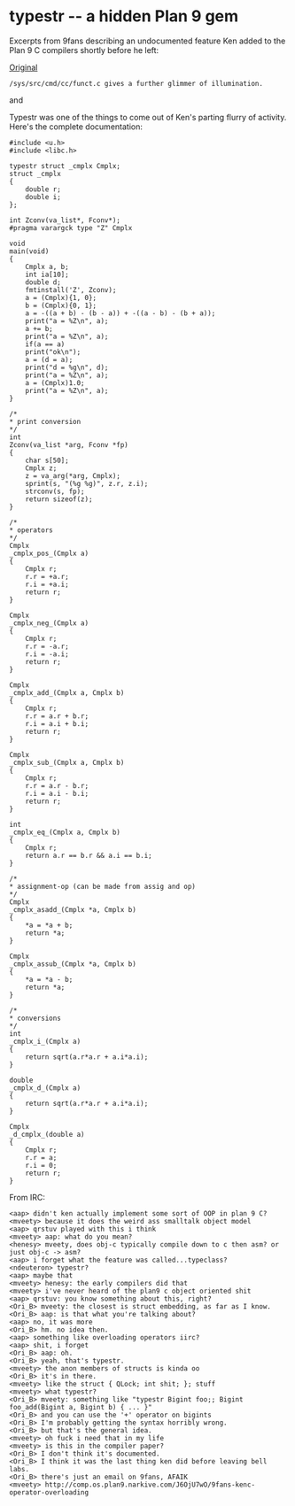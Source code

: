 # typestr -- a hidden Plan 9 gem

Excerpts from 9fans describing an undocumented feature Ken added to the Plan 9 C compilers shortly before he left:

[Original](https://groups.google.com/forum/#!msg/comp.os.plan9/uMF7A4gkJsw/kNWBQ8U93LcJ)

	/sys/src/cmd/cc/funct.c gives a further glimmer of illumination.

and

Typestr was one of the things to come out of Ken's parting
flurry of activity. Here's the complete documentation:

	#include <u.h>
	#include <libc.h>
	
	typestr struct _cmplx Cmplx;
	struct _cmplx
	{
		double r;
		double i;
	};
	
	int Zconv(va_list*, Fconv*);
	#pragma varargck type "Z" Cmplx
	
	void
	main(void)
	{
		Cmplx a, b;
		int ia[10];
		double d;
		fmtinstall('Z', Zconv);
		a = (Cmplx){1, 0};
		b = (Cmplx){0, 1};
		a = -((a + b) - (b - a)) + -((a - b) - (b + a));
		print("a = %Z\n", a);
		a += b;
		print("a = %Z\n", a);
		if(a == a)
		print("ok\n");
		a = (d = a);
		print("d = %g\n", d);
		print("a = %Z\n", a);
		a = (Cmplx)1.0;
		print("a = %Z\n", a);
	}
	
	/*
	* print conversion
	*/
	int
	Zconv(va_list *arg, Fconv *fp)
	{
		char s[50];
		Cmplx z;
		z = va_arg(*arg, Cmplx);
		sprint(s, "(%g %g)", z.r, z.i);
		strconv(s, fp);
		return sizeof(z);
	}
	
	/*
	* operators
	*/
	Cmplx
	_cmplx_pos_(Cmplx a)
	{
		Cmplx r;
		r.r = +a.r;
		r.i = +a.i;
		return r;
	}
	
	Cmplx
	_cmplx_neg_(Cmplx a)
	{
		Cmplx r;
		r.r = -a.r;
		r.i = -a.i;
		return r;
	}
	
	Cmplx
	_cmplx_add_(Cmplx a, Cmplx b)
	{
		Cmplx r;
		r.r = a.r + b.r;
		r.i = a.i + b.i;
		return r;
	}
	
	Cmplx
	_cmplx_sub_(Cmplx a, Cmplx b)
	{
		Cmplx r;
		r.r = a.r - b.r;
		r.i = a.i - b.i;
		return r;
	}
	
	int
	_cmplx_eq_(Cmplx a, Cmplx b)
	{
		Cmplx r;
		return a.r == b.r && a.i == b.i;
	}
	
	/*
	* assignment-op (can be made from assig and op)
	*/
	Cmplx
	_cmplx_asadd_(Cmplx *a, Cmplx b)
	{
		*a = *a + b;
		return *a;
	}
	
	Cmplx
	_cmplx_assub_(Cmplx *a, Cmplx b)
	{
		*a = *a - b;
		return *a;
	}
	
	/*
	* conversions
	*/
	int
	_cmplx_i_(Cmplx a)
	{
		return sqrt(a.r*a.r + a.i*a.i);
	}
	
	double
	_cmplx_d_(Cmplx a)
	{
		return sqrt(a.r*a.r + a.i*a.i);
	}
	
	Cmplx
	_d_cmplx_(double a)
	{
		Cmplx r;
		r.r = a;
		r.i = 0;
		return r;
	}

From IRC:

	<aap> didn't ken actually implement some sort of OOP in plan 9 C?
	<mveety> because it does the weird ass smalltalk object model
	<aap> qrstuv played with this i think
	<mveety> aap: what do you mean?
	<henesy> mveety, does obj-c typically compile down to c then asm? or just obj-c -> asm?
	<aap> i forget what the feature was called...typeclass?
	<ndeuteron> typestr?
	<aap> maybe that
	<mveety> henesy: the early compilers did that
	<mveety> i've never heard of the plan9 c object oriented shit
	<aap> qrstuv: you know something about this, right?
	<Ori_B> mveety: the closest is struct embedding, as far as I know.
	<Ori_B> aap: is that what you're talking about?
	<aap> no, it was more
	<Ori_B> hm. no idea then.
	<aap> something like overloading operators iirc?
	<aap> shit, i forget
	<Ori_B> aap: oh.
	<Ori_B> yeah, that's typestr.
	<mveety> the anon members of structs is kinda oo
	<Ori_B> it's in there.
	<mveety> like the struct { QLock; int shit; }; stuff
	<mveety> what typestr?
	<Ori_B> mveety: something like "typestr Bigint foo;; Bigint foo_add(Bigint a, Bigint b) { ... }"
	<Ori_B> and you can use the '+' operator on bigints
	<Ori_B> I'm probably getting the syntax horribly wrong.
	<Ori_B> but that's the general idea.
	<mveety> oh fuck i need that in my life
	<mveety> is this in the compiler paper?
	<Ori_B> I don't think it's documented.
	<Ori_B> I think it was the last thing ken did before leaving bell labs.
	<Ori_B> there's just an email on 9fans, AFAIK
	<mveety> http://comp.os.plan9.narkive.com/J6OjU7wO/9fans-kenc-operator-overloading
